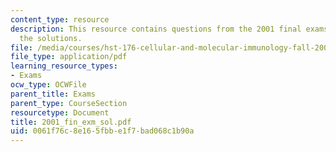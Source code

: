 ```yaml
---
content_type: resource
description: This resource contains questions from the 2001 final exams alongwith
  the solutions.
file: /media/courses/hst-176-cellular-and-molecular-immunology-fall-2005/0061f76c8e165fbbe1f7bad068c1b90a_2001_fin_exm_sol.pdf
file_type: application/pdf
learning_resource_types:
- Exams
ocw_type: OCWFile
parent_title: Exams
parent_type: CourseSection
resourcetype: Document
title: 2001_fin_exm_sol.pdf
uid: 0061f76c-8e16-5fbb-e1f7-bad068c1b90a
---
```

